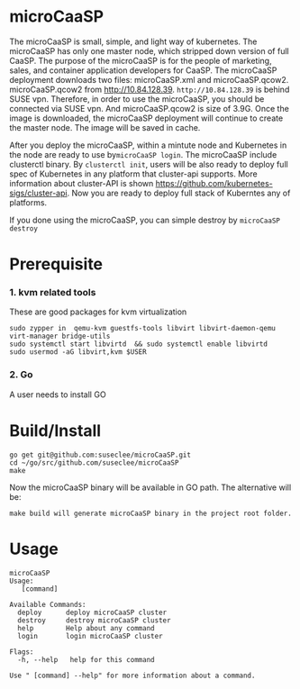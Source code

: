 # microCaaSP
The microCaaSP is small, simple, and light way of kubernetes. The microCaaSP has only one master node, which stripped down version of full CaaSP.
The purpose of the microCaaSP is for the people of marketing, sales, and container application developers for CaaSP.
The microCaaSP deployment downloads two files: microCaaSP.xml and microCaaSP.qcow2. microCaaSP.qcow2 from http://10.84.128.39. `http://10.84.128.39` is behind SUSE vpn.
Therefore, in order to use the microCaaSP, you should be connected via SUSE vpn. And microCaaSP.qcow2 is size of 3.9G. Once the image is downloaded, the microCaaSP deployment will continue to create the master node. The image will be saved in cache.

After you deploy the microCaaSP, within a mintute node and Kubernetes in the node are ready to use by`microCaaSP login`. The microCaaSP include clusterctl binary. By `clusterctl init`, users will be also ready to deploy full spec of Kubernetes in any platform that cluster-api supports.
More information about cluster-API is shown https://github.com/kubernetes-sigs/cluster-api. Now you are ready to deploy full stack of Kuberntes any of platforms.  

If you done using the microCaaSP, you can simple destroy by `microCaaSP destroy`


# Prerequisite
### 1. kvm related tools
These are good packages for kvm virtualization
```
sudo zypper in  qemu-kvm guestfs-tools libvirt libvirt-daemon-qemu virt-manager bridge-utils
sudo systemctl start libvirtd  && sudo systemctl enable libvirtd
sudo usermod -aG libvirt,kvm $USER
```

### 2. Go
A user needs to install GO

# Build/Install
```
go get git@github.com:suseclee/microCaaSP.git
cd ~/go/src/github.com/suseclee/microCaaSP
make
```
Now the microCaaSP binary will be available in GO path.
The alternative will be:
```
make build will generate microCaaSP binary in the project root folder.
```

# Usage
```
microCaaSP
Usage:
   [command]

Available Commands:
  deploy      deploy microCaaSP cluster
  destroy     destroy microCaaSP cluster
  help        Help about any command
  login       login microCaaSP cluster

Flags:
  -h, --help   help for this command

Use " [command] --help" for more information about a command.
```
